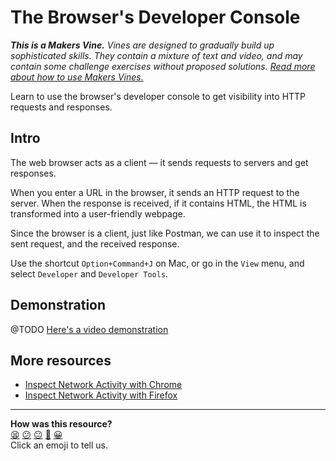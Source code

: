 # The Browser's Developer Console

_**This is a Makers Vine.** Vines are designed to gradually build up sophisticated skills. They contain a mixture of text and video, and may contain some challenge exercises without proposed solutions. [Read more about how to use Makers
Vines.](https://github.com/makersacademy/course/blob/main/labels/vines.md)_

Learn to use the browser's developer console to get visibility into HTTP requests and responses.

## Intro

The web browser acts as a client — it sends requests to servers and get responses.

When you enter a URL in the browser, it sends an HTTP request to the server. When the response is received, if it contains HTML, the HTML is transformed into a user-friendly webpage.

Since the browser is a client, just like Postman, we can use it to inspect the sent request, and the received response.

Use the shortcut `Option+Command+J` on Mac, or go in the `View` menu, and select `Developer` and `Developer Tools`.

## Demonstration

@TODO [Here's a video demonstration]()

## More resources

 * [Inspect Network Activity with Chrome](https://developer.chrome.com/docs/devtools/network/)
 * [Inspect Network Activity with Firefox](https://firefox-source-docs.mozilla.org/devtools-user/network_monitor/)

<!-- BEGIN GENERATED SECTION DO NOT EDIT -->

---

**How was this resource?**  
[😫](https://airtable.com/shrUJ3t7KLMqVRFKR?prefill_Repository=makersacademy/web-applications&prefill_File=pills/use_the_developer_console.md&prefill_Sentiment=😫) [😕](https://airtable.com/shrUJ3t7KLMqVRFKR?prefill_Repository=makersacademy/web-applications&prefill_File=pills/use_the_developer_console.md&prefill_Sentiment=😕) [😐](https://airtable.com/shrUJ3t7KLMqVRFKR?prefill_Repository=makersacademy/web-applications&prefill_File=pills/use_the_developer_console.md&prefill_Sentiment=😐) [🙂](https://airtable.com/shrUJ3t7KLMqVRFKR?prefill_Repository=makersacademy/web-applications&prefill_File=pills/use_the_developer_console.md&prefill_Sentiment=🙂) [😀](https://airtable.com/shrUJ3t7KLMqVRFKR?prefill_Repository=makersacademy/web-applications&prefill_File=pills/use_the_developer_console.md&prefill_Sentiment=😀)  
Click an emoji to tell us.

<!-- END GENERATED SECTION DO NOT EDIT -->
